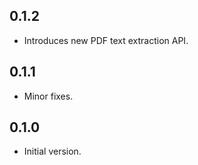 ## 0.1.2

- Introduces new PDF text extraction API.

## 0.1.1

- Minor fixes.

## 0.1.0

- Initial version.
